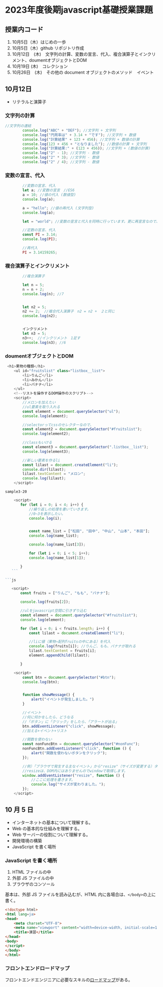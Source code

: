 # 2023年度後期javascript基礎授業課題

## 授業内コード
1. 10月5日（木）はじめの一歩
2. 10月5日（木）github リポジトリ作成
3. 10月12日　(木)　文字列の計算、変数の宣言、代入、複合演算子とインクリメント、doumentオブジェクトとDOM
4. 10月19日 (木)　コレクション
5. 10月26日　(木)　その他の document オブジェクトのメソッド　イベント

## 10月12日

- リテラルと演算子

### 文字列の計算

```js
//文字列の連結
        console.log("ABC" + "DEF"); //文字列 + 文字列
        console.log("円周率は" + 3.14 + "です"); //文字列 + 数値
        console.log("計算結果" + 123 + 456); //文字列 + 数値の計算
        console.log(123 + 456 + "となりました"); //数値の計算 + 文字列
        console.log("計算結果:" + (123 + 456)); //文字列 + (数値の計算)
        console.log("2" - 1); //文字列 - 数値
        console.log("2" * 3); //文字列 - 数値
        console.log("2" / 4); //文字列 - 数値
```
### 変数の宣言、代入

```js
        //変数の宣言、代入
        let a; //変数の宣言　//ES6
        a = 10; //値の代入 (数値型)
        console.log(a);

        a = "hello"; //値の再代入 (文字列型)
        console.log(a);

        let = "world"; //変数の宣言と代入を同時に行っています。更に再宣言なので、エラーになる

        //定数の宣言、代入
        const PI = 3.14;
        console.log(PI);

        //再代入
        PI = 3.14159265;
 ```


### 複合演算子とインクリメント
```js
        //複合演算子

        let n = 5;
        n = n + 2;
        console.log(n); //7


        let n2 = 5;
        n2 += 2;  //複合代入演算子　n2 = n2 +　２と同じ
        console.log(n2);


        インクリメント
        let n3 = 5;
        n3++;  //インクリメント　1足す
        console.log(n3); //6
 ```

### doumentオブジェクトとDOM
```js
 <h1>果物の種類</h1>
    <ul id="fruitslist" class="listbox__list">
        <li>りんご</li>
        <li>みかん</li>
        <li>バナナ</li>
    </ul>
    <!--リストを操作するDOM操作のスクリプト-->
    <script>
        //メロンを加えたい
        //ul要素を取り入れる
        const element = document.querySelector("ul");
        console.log(element);

        //selectorってcssのセレクターなので、
        const element2 = document.querySelector("#fruitslist");
        console.log(element2);

        //classもいける
        const element3 = document.querySelector(".listbox__list");
        console.log(element3);

        //新しい要素を作るli
        const lilast = document.createElement("li");
        console.dir(lilast);
        lilast.textContent = "メロン";
        console.log(lilast);
    </script>
 ```

    sample3-20
 ```js
     <script>
        for (let i = 0; i < 4; i++) {
            //繰り返しの処理を書いていきます。
            //0~3を表示したい。
            console.log(i);


            const name_list = ["松田", "田中", "中山", "山本", "本田"];
            console.log(name_list);

            console.log(name_list[3]);

            for (let i = 0; i < 5; i++);
            console.log(name_list[1]);

        }
    ```

```js

    <script>
        const fruits = ["りんご", "もも", "バナナ"];

        console.log(fruits[2]);

        //ulをjavascript空間に引きずり込む
        const element = document.querySelector("#fruitslist");
        console.log(element);

        for (let i = 0; i < fruits.length; i++) {
            const lilast = document.createElement("li");

            //liに値（果物→配列fruitsの中にある）を代入
            console.log(fruits[i]); //りんご、もも、バナナが取れる
            lilast.textContent = fruits[i];
            element.appendChild(lilast);

        }
```

```js
    <script>
        const btn = document.querySelector("#btn");
        console.log(btn);


        function showMessage() {
            alert("イベントが発生しました。")
        }

        //イベント
        //何に何かをしたら、どうなる
        //「ボタン」に「クリック」をしたら、「アラートが出る」
        btn.addEventListener("click", showMessage);
        //加える+イベント+リスト

        //関数を使わない
        const nonFuncBtn = document.querySelector("#nonFunc");
        nonFuncBtn.addEventListener("click", function () {
            alert("関数を使わないボタンをクリック");
        });

        //例）「ブラウザで発生する主なイベント」から"resize"（サイズが変更する）タイミングで console に文字が発生するようにします。
        //resizeは、DOM内にはありませんのでwindowで取得します。
        window.addEventListener("resize", function () {
            //ここに処理を書きます。
            console.log("サイズが変わりました。");
        });
    </script>
```
## 10 月 5 日

- インターネットの基本について理解する。
- Web の基本的な仕組みを理解する。
- Web サーバーの役割について理解する。
- 開発環境の構築
- JavaScript を書く場所

### JavaScript を書く場所

1. HTML ファイルの中
1. 外部 JS ファイルの中
1. ブラウザのコンソール

基本は、外部 JS ファイルを読み込むが、HTML 内に各場合は、`</body>`の上に書く。

```html
<!doctype html>
<html lang=ja>
<head>
    <meta charset="UTF-8">
    <meta name="viewport" content="width=device-width, initial-scale=1.0">
    <title>演習</title>
</head>
<body>
</script>
</body>
</html>
```

### フロントエンドロードマップ

フロントエンドエンジニアに必要なスキルの[ロードマップ](https://roadmap.sh/frontend)がある。